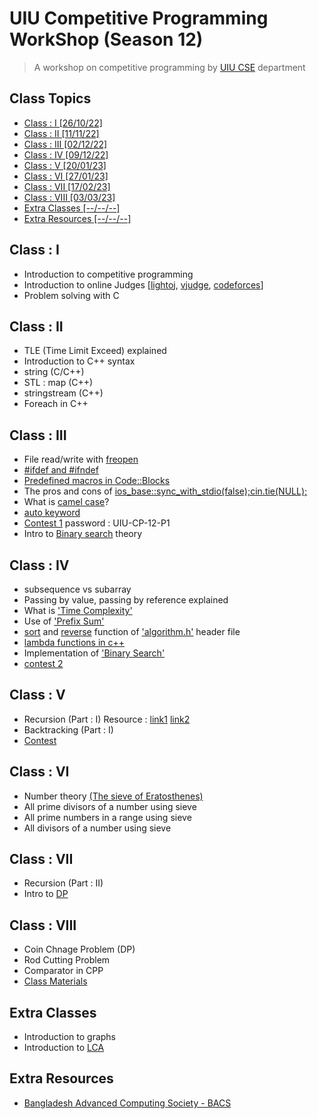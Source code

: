 # UIU Competitive Programming WorkShop (Season 12)
> A workshop on competitive programming by [UIU CSE](https://cse.uiu.ac.bd/) department

## Class Topics
* [Class : I       [26/10/22]](#class--i)
* [Class : II      [11/11/22]](#class--ii)
* [Class : III     [02/12/22]](#class--iii)
* [Class : IV      [09/12/22]](#class--iv)
* [Class : V       [20/01/23]](#class--v)
* [Class : VI      [27/01/23]](#class--vi)
* [Class : VII     [17/02/23]](#class--vii)
* [Class : VIII    [03/03/23]](#class--viii)
* [Extra Classes   [--/--/--]](#extra-classes)
* [Extra Resources [--/--/--]](#extra-resources)

## Class : I
- Introduction to competitive programming
- Introduction to online Judges [[lightoj](https://lightoj.com/), [vjudge](https://vjudge.net/), [codeforces](https://codeforces.com/)]
- Problem solving with C

## Class : II
- TLE (Time Limit Exceed) explained
- Introduction to C++ syntax
- string (C/C++)
- STL : map (C++)
- stringstream (C++)
- Foreach in C++

## Class : III
- File read/write with [freopen](https://www.geeksforgeeks.org/io-redirection-c/)
- [#ifdef and #ifndef](https://www.geeksforgeeks.org/cpp-preprocessor-directives-set-2/)
- [Predefined macros in Code::Blocks](https://stackoverflow.com/questions/4067246/how-to-set-predefined-macros-in-codeblocks)
- The pros and cons of [ios_base::sync_with_stdio(false);cin.tie(NULL);](https://www.geeksforgeeks.org/fast-io-for-competitive-programming/#:~:text=ios_base%3A%3Async_with_stdio(false)%3B,first%20input%20or%20output%20operation.)
- What is [camel case](https://en.wikipedia.org/wiki/Camel_case)?
- [auto keyword](https://www.geeksforgeeks.org/type-inference-in-c-auto-and-decltype/)
- [Contest 1](https://vjudge.net/contest/532817#overview) password : UIU-CP-12-P1
- Intro to [Binary search](https://en.wikipedia.org/wiki/Binary_search_algorithm) theory

## Class : IV
- subsequence vs subarray
- Passing by value, passing by reference explained
- What is ['Time Complexity'](https://www.geeksforgeeks.org/understanding-time-complexity-simple-examples/)
- Use of ['Prefix Sum'](https://www.geeksforgeeks.org/prefix-sum-array-implementation-applications-competitive-programming/)
- [sort](https://www.geeksforgeeks.org/sort-c-stl/) and [reverse](https://www.geeksforgeeks.org/stdreverse-in-c/) function of ['algorithm.h'](https://cplusplus.com/reference/algorithm/) header file
- [lambda functions in c++](https://learn.microsoft.com/en-us/cpp/cpp/lambda-expressions-in-cpp?view=msvc-170)
- Implementation of ['Binary Search'](https://www.geeksforgeeks.org/binary-search/)
- [contest 2](https://vjudge.net/contest/535620#overview)

## Class : V
- Recursion    (Part : I) Resource : [link1](http://zobayer.blogspot.com/2009/12/cse-102-practice-recursions.html) [link2](http://zobayer.blogspot.com/2009/12/cse-102-attacking-recursion.html)
- Backtracking (Part : I)
- [Contest](https://vjudge.net/contest/539470)

## Class : VI
- Number theory [(The sieve of Eratosthenes)](https://progkriya.org/gyan/basic-number-theory)
- All prime divisors of a number using sieve
- All prime numbers in a range using sieve
- All divisors of a number using sieve

## Class : VII
- Recursion    (Part : II)
- Intro to [DP](https://codeforces.com/blog/entry/43256)

## Class : VIII
- Coin Chnage Problem (DP)
- Rod Cutting Problem
- Comparator in CPP
- [Class Materials](https://github.com/FatinShadab/BSCSEUIU/commit/28c46588d3b7d5c2329f56f8326b48133239f1b6)

## Extra Classes
- Introduction to graphs
- Introduction to [LCA](https://cp-algorithms.com/graph/lca.html)

## Extra Resources
- [Bangladesh Advanced Computing Society - BACS](https://www.youtube.com/@b.a.c.s/playlists)